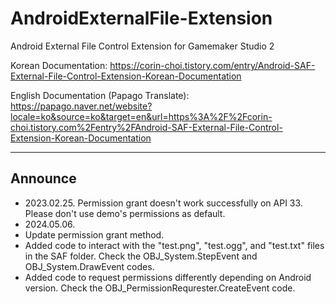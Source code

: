 # AndroidExternalFile-Extension

Android External File Control Extension for Gamemaker Studio 2

Korean Documentation: https://corin-choi.tistory.com/entry/Android-SAF-External-File-Control-Extension-Korean-Documentation

English Documentation (Papago Translate): https://papago.naver.net/website?locale=ko&source=ko&target=en&url=https%3A%2F%2Fcorin-choi.tistory.com%2Fentry%2FAndroid-SAF-External-File-Control-Extension-Korean-Documentation

-----

## Announce

- 2023.02.25. Permission grant doesn't work successfully on API 33. Please don't use demo's permissions as default.  
- 2024.05.06. 
 - Update permission grant method.
 - Added code to interact with the "test.png", "test.ogg", and "test.txt" files in the SAF folder. Check the OBJ_System.StepEvent and OBJ_System.DrawEvent codes.
 - Added code to request permissions differently depending on Android version. Check the OBJ_PermissionRequrester.CreateEvent code.
